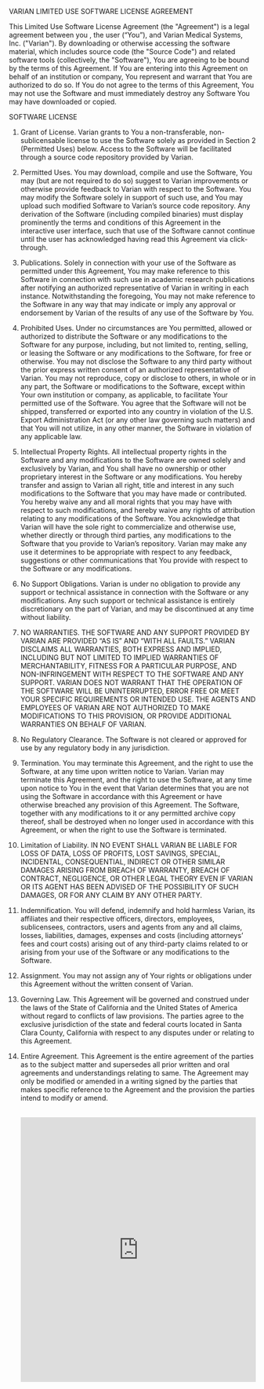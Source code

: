 VARIAN LIMITED USE SOFTWARE LICENSE AGREEMENT

This Limited Use Software License Agreement (the "Agreement") is a legal agreement between you , the
user (“You”), and Varian Medical Systems, Inc. ("Varian"). By downloading or otherwise accessing the
software material, which includes source code (the "Source Code") and related software tools (collectively,
the "Software"), You are agreeing to be bound by the terms of this Agreement. If You are entering into this
Agreement on behalf of an institution or company, You represent and warrant that You are authorized to do
so. If You do not agree to the terms of this Agreement, You may not use the Software and must immediately
destroy any Software You may have downloaded or copied.

SOFTWARE LICENSE

1. Grant of License. Varian grants to You a non-transferable, non-sublicensable license to use
the Software solely as provided in Section 2 (Permitted Uses) below. Access to the Software will be
facilitated through a source code repository provided by Varian.

2. Permitted Uses. You may download, compile and use the Software, You may (but are not required to do
so) suggest to Varian improvements or otherwise provide feedback to Varian with respect to the
Software. You may modify the Software solely in support of such use, and You may upload such
modified Software to Varian’s source code repository. Any derivation of the Software (including compiled
binaries) must display prominently the terms and conditions of this Agreement in the interactive user
interface, such that use of the Software cannot continue until the user has acknowledged having read
this Agreement via click-through.

3. Publications. Solely in connection with your use of the Software as permitted under this Agreement, You
may make reference to this Software in connection with such use in academic research publications
after notifying an authorized representative of Varian in writing in each instance. Notwithstanding the
foregoing, You may not make reference to the Software in any way that may indicate or imply any
approval or endorsement by Varian of the results of any use of the Software by You.

4. Prohibited Uses. Under no circumstances are You permitted, allowed or authorized to distribute the
Software or any modifications to the Software for any purpose, including, but not limited to, renting,
selling, or leasing the Software or any modifications to the Software, for free or otherwise. You may not
disclose the Software to any third party without the prior express written consent of an authorized
representative of Varian. You may not reproduce, copy or disclose to others, in whole or in any part, the
Software or modifications to the Software, except within Your own institution or company, as applicable,
to facilitate Your permitted use of the Software. You agree that the Software will not be shipped,
transferred or exported into any country in violation of the U.S. Export Administration Act (or any other
law governing such matters) and that You will not utilize, in any other manner, the Software in
violation of any applicable law.

5. Intellectual Property Rights. All intellectual property rights in the Software and any modifications to the
Software are owned solely and exclusively by Varian, and You shall have no ownership or other
proprietary interest in the Software or any modifications. You hereby transfer and assign to Varian all
right, title and interest in any such modifications to the Software that you may have made or contributed.
You hereby waive any and all moral rights that you may have with respect to such modifications, and
hereby waive any rights of attribution relating to any modifications of the Software. You acknowledge
that Varian will have the sole right to commercialize and otherwise use, whether directly or through third
parties, any modifications to the Software that you provide to Varian’s repository. Varian may make any
use it determines to be appropriate with respect to any feedback, suggestions or other communications
that You provide with respect to the Software or any modifications.

6. No Support Obligations. Varian is under no obligation to provide any support or technical assistance in
connection with the Software or any modifications. Any such support or technical assistance is entirely
discretionary on the part of Varian, and may be discontinued at any time without liability.

7. NO WARRANTIES. THE SOFTWARE AND ANY SUPPORT PROVIDED BY VARIAN ARE PROVIDED
“AS IS” AND “WITH ALL FAULTS.” VARIAN DISCLAIMS ALL WARRANTIES, BOTH EXPRESS AND
IMPLIED, INCLUDING BUT NOT LIMITED TO IMPLIED WARRANTIES OF MERCHANTABILITY,
FITNESS FOR A PARTICULAR PURPOSE, AND NON-INFRINGEMENT WITH RESPECT TO THE
SOFTWARE AND ANY SUPPORT. VARIAN DOES NOT WARRANT THAT THE OPERATION OF THE
SOFTWARE WILL BE UNINTERRUPTED, ERROR FREE OR MEET YOUR SPECIFIC
REQUIREMENTS OR INTENDED USE. THE AGENTS AND EMPLOYEES OF VARIAN ARE NOT
AUTHORIZED TO MAKE MODIFICATIONS TO THIS PROVISION, OR PROVIDE ADDITIONAL
WARRANTIES ON BEHALF OF VARIAN.

8. No Regulatory Clearance. The Software is not cleared or approved for use by any regulatory body in any
jurisdiction.

9. Termination. You may terminate this Agreement, and the right to use the Software, at any time upon
written notice to Varian. Varian may terminate this Agreement, and the right to use the Software, at any
time upon notice to You in the event that Varian determines that you are not using the Software in
accordance with this Agreement or have otherwise breached any provision of this Agreement. The
Software, together with any modifications to it or any permitted archive copy thereof, shall be destroyed
when no longer used in accordance with this Agreement, or when the right to use the Software is
terminated.

10. Limitation of Liability. IN NO EVENT SHALL VARIAN BE LIABLE FOR LOSS OF DATA, LOSS OF
PROFITS, LOST SAVINGS, SPECIAL, INCIDENTAL, CONSEQUENTIAL, INDIRECT OR
OTHER SIMILAR DAMAGES ARISING FROM BREACH OF WARRANTY, BREACH OF
CONTRACT, NEGLIGENCE, OR OTHER LEGAL THEORY EVEN IF VARIAN OR ITS AGENT HAS
BEEN ADVISED OF THE POSSIBILITY OF SUCH DAMAGES, OR FOR ANY CLAIM BY ANY OTHER
PARTY.

11. Indemnification. You will defend, indemnify and hold harmless Varian, its affiliates and their respective
officers, directors, employees, sublicensees, contractors, users and agents from any and all claims,
losses, liabilities, damages, expenses and costs (including attorneys’ fees and court costs) arising out of
any third-party claims related to or arising from your use of the Software or any modifications to the
Software.

12. Assignment. You may not assign any of Your rights or obligations under this Agreement without the
written consent of Varian.

13. Governing Law. This Agreement will be governed and construed under the laws of the State of California
and the United States of America without regard to conflicts of law provisions. The parties agree to the
exclusive jurisdiction of the state and federal courts located in Santa Clara County, California with
respect to any disputes under or relating to this Agreement.

14. Entire Agreement. This Agreement is the entire agreement of the parties as to the subject matter and
supersedes all prior written and oral agreements and understandings relating to same. The Agreement
may only be modified or amended in a writing signed by the parties that makes specific reference to the
Agreement and the provision the parties intend to modify or amend.<br><br>


    <iframe
      id="JotFormIFrame-250934779896177"
      title="Varian Limited Use Software License Agreement (TXIhelper)"
      onload="window.parent.scrollTo(0,0)"
      allowtransparency="true"
      allow="geolocation; microphone; camera; fullscreen"
      src="https://form.jotform.com/250934779896177"
      frameborder="0"
      style="min-width:100%;max-width:100%;height:539px;border:none;"
      scrolling="no"
    >
    </iframe>
    <script src='https://cdn.jotfor.ms/s/umd/latest/for-form-embed-handler.js'></script>
    <script>window.jotformEmbedHandler("iframe[id='JotFormIFrame-250934779896177']", "https://form.jotform.com/")</script>
    
